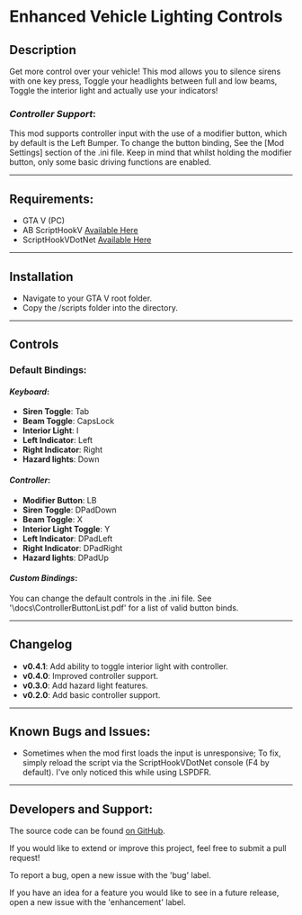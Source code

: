 # Enhanced Vehicle Lighting Controls
## Description
Get more control over your vehicle! This mod allows you to silence sirens with one key press, Toggle your headlights between full and low beams, Toggle the interior light and actually use your indicators!

### *Controller Support*:
This mod supports controller input with the use of a modifier button, which by default is the Left Bumper. To change the button binding, See the [Mod Settings] section of the .ini file.
Keep in mind that whilst holding the modifier button, only some basic driving functions are enabled.

---

## Requirements:
- GTA V (PC)
- AB ScriptHookV [Available Here](http://www.dev-c.com/gtav/scripthookv/)
- ScriptHookVDotNet [Available Here](https://www.gta5-mods.com/tools/scripthookv-net)

---

## Installation
- Navigate to your GTA V root folder.
- Copy the /scripts folder into the directory.

---

## Controls
### Default Bindings:
#### *Keyboard*:
- **Siren Toggle**: Tab
- **Beam Toggle**: CapsLock
- **Interior Light**: I
- **Left Indicator**: Left
- **Right Indicator**: Right
- **Hazard lights**: Down 
    
#### *Controller*:
- **Modifier Button**: LB 
- **Siren Toggle**: DPadDown
- **Beam Toggle**: X
- **Interior Light Toggle**: Y
- **Left Indicator**: DPadLeft
- **Right Indicator**: DPadRight
- **Hazard lights**: DPadUp

#### *Custom Bindings*:
You can change the default controls in the .ini file. 
See '\docs\ControllerButtonList.pdf' for a list of valid button binds.

--- 

## Changelog
- **v0.4.1**: Add ability to toggle interior light with controller. 
- **v0.4.0**: Improved controller support.
- **v0.3.0**: Add hazard light features.
- **v0.2.0**: Add basic controller support.

---

## Known Bugs and Issues:
- Sometimes when the mod first loads the input is unresponsive; To fix, simply reload the script via the ScriptHookVDotNet console (F4 by default). I've only noticed this while using LSPDFR.

---

## Developers and Support:
The source code can be found [on GitHub](http://www.dev-c.com/gtav/scripthookv/). 

If you would like to extend or improve this project, feel free to submit a pull request!

To report a bug, open a new issue with the 'bug' label.

If you have an idea for a feature you would like to see in a future release, open a new issue with the 'enhancement' label.

